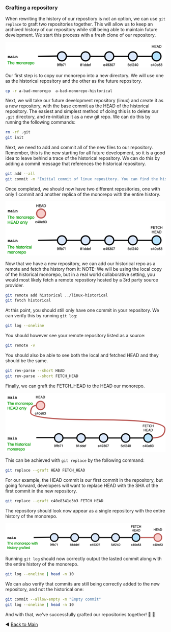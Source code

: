 ### Grafting a repository
When rewriting the history of our repostiory is not an option, we can use `git replace` to graft two repositories together. This will allow us to keep an archived history of our repository while still being able to maintain future development. We start this process with a fresh clone of our repository.

![Main Repository](../images/main_transparent.png "Main Repository")

Our first step is to copy our monorepo into a new directory. We will use one as the historical repository and the other as the future repository.

```bash
cp -r a-bad-monorepo  a-bad-monorepo-historical
```

Next, we will take our future development repository (linux) and create it as a new repository, with the base commit as the HEAD of the historical repository. The easiest and simplest method of doing this is to delete our `.git` directory, and re-initialize it as a new git repo. We can do this by running the following commands:

```bash
rm -rf .git
git init
```

Next, we need to add and commit all of the new files to our repository. Remember, this is the new starting for all future development, so it is a good idea to leave behind a trace of the historical repository. We can do this by adding a commit message that references the historical repository. 

```bash
git add --all
git commit -m "Initial commit of linux repository. You can find the historical repository at https://github.com/torvalds/linux"
```

Once completed, we should now have two different repositories, one with only 1 commit and another replica of the monorepo with the entire history.

![Separated Repository](../images/separated_transparent.png "Main Repository")

Now that we have a new repository, we can add our historical repo as a remote and fetch the history from it:
NOTE: We will be using the local copy of the historical monorepo, but in a real world collaborative setting, you would most likely fetch a remote repostiory hosted by a 3rd party source provider.

```bash
git remote add historical ../linux-historical
git fetch historical
```

At this point, you should still only have one commit in your repository. We can verify this by running `git log`:

```bash
git log --oneline
```

You should however see your remote repository listed as a source:
```bash
git remote -v
```

You should also be able to see both the local and fetched HEAD and they should be the same.
```bash
git rev-parse --short HEAD
git rev-parse --short FETCH_HEAD
```

Finally, we can graft the FETCH_HEAD to the HEAD our monorepo.

![Main Repository](../images/grafted_transparent.png "Main Repository")

This can be achieved with `git replace` by the following command:

```bash
git replace --graft HEAD FETCH_HEAD
```

For our example, the HEAD commit is our first commit in the repository, but going forward, developers will want to replace HEAD with the SHA of the first commit in the new repository. 
```bash
git replace --graft c40e8341e3b3 FETCH_HEAD
```

The repository should look now appear as a single repository with the entire history of the monorepo.

![Final Repository](../images/final_transparent.png "Final Repository")

Running `git log` should now correctly output the lasted commit along with the entire history of the monorepo.

```bash
git log --oneline | head -n 10
```

We can also verify that commits are still being correctly added to the new repository, and not the historical one:
```bash
git commit --allow-empty -m "Empty commit"
git log --oneline | head -n 10
```

And with that, we've successfully grafted our repositories together! :tada: :tada:

:arrow_backward: [Back to Main](../README.md)
